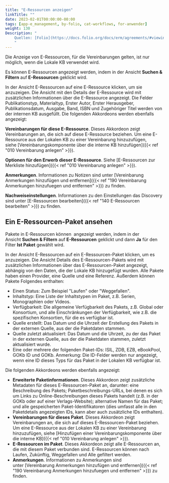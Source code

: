 ```yaml
---
title: "E-Ressourcen anzeigen"
linkTitle: ""
date: 2023-02-01T00:00:00-00:00
tags: [app-e_management, by-folio, cat-workflows, for-anwender]
weight: 130
Description: "
    Quellen: [Folio](https://docs.folio.org/docs/erm/agreements/#viewing-an-e-resource) & [GBV](https://info.gbv.de/display/FOLIOGBVEXTERN/Folio:+E-Ressourcen+anzeigen)
    "
---
```


Die Anzeige von E-Ressourcen, für die Vereinbarungen gelten, ist nur möglich, wenn die Lokale KB verwendet wird.

Es können E-Ressourcen angezeigt werden, indem in der Ansicht **Suchen & Filtern** auf **E-Ressourcen** geklickt wird.

In der Ansicht E-Ressourcen auf eine E-Ressource klicken, um sie anzuzeigen. Die Ansicht mit den Details der E-Ressource wird mit zusätzlichen Informationen über die E-Ressource angezeigt. Die Felder Publikationstyp, Materialtyp, Erster Autor, Erster Herausgeber, Publikationsdatum, Ausgabe, Band, ISBN und Zugehöriger Titel werden von der internen KB ausgefüllt. Die folgenden Akkordeons werden ebenfalls angezeigt:

**Vereinbarungen für diese E-Ressource**. Dieses Akkordeon zeigt Vereinbarungen an, die sich auf diese E-Ressource beziehen. Um eine E-Ressource aus der Lokalen KB zu einer Vereinbarung hinzuzufügen, siehe [Vereinbarungskomponente über die interne KB hinzufügen]({{< ref "010 Vereinbarung anlegen" >}}).

**Optionen für den Erwerb dieser E-Ressource**. Siehe [E-Ressourcen zur Merkliste hinzufügen]({{< ref "010 Vereinbarung anlegen" >}}).

**Anmerkungen**. Informationen zu Notizen sind unter [Vereinbarung Anmerkungen hinzufügen und entfernen]({{< ref "190 Vereinbarung Anmerkungen hinzufuegen und entfernen" >}}) zu finden.

**Nachweiseinstellungen**. Informationen zu den Einstellungen das Discovery sind unter [E-Ressourcen bearbeiten]({{< ref "140 E-Ressourcen bearbeiten" >}}) zu finden.

## Ein E-Ressourcen-Paket ansehen

Pakete in E-Ressourcen können  angezeigt werden, indem in der Ansicht **Suchen & Filtern** auf **E-Ressourcen** geklickt und dann **Ja** für den Filter **Ist Paket** gewählt wird.

In der Ansicht E-Ressourcen auf ein E-Ressourcen-Paket klicken, um es anzuzeigen. Die Ansicht Details des E-Ressourcen-Pakets wird mit zusätzlichen Informationen über das E-Ressourcen-Paket angezeigt, abhängig von den Daten, die der Lokale KB hinzugefügt wurden. Alle Pakete haben einen Provider, eine Quelle und eine Referenz. Außerdem können Pakete Folgendes enthalten:

* Einen Status: Zum Beispiel "Laufen" oder "Weggefallen".
* Inhaltstyp: Eine Liste der Inhaltstypen im Paket, z.B. Serien, Monographien oder Videos.
* Verfügbarkeit: Die allgemeine Verfügbarkeit des Pakets, z.B. Global oder Konsortium, und alle Einschränkungen der Verfügbarkeit, wie z.B. die spezifischen Konsortien, für die es verfügbar ist.
* Quelle erstellt: Das Datum und die Uhrzeit der Erstellung des Pakets in der externen Quelle, aus der die Paketdaten stammen.
* Quelle zuletzt aktualisiert: Das Datum und die Uhrzeit, zu der das Paket in der externen Quelle, aus der die Paketdaten stammen, zuletzt aktualisiert wurde.
* Eine oder mehrere der folgenden Paket-IDs: ISIL, ZDB, EZB, eBookPool, GOKb ID und GOKb. Anmerkung: Die ID-Felder werden nur angezeigt, wenn eine ID dieses Typs für das Paket in der Lokalen KB verfügbar ist.

Die folgenden Akkordeons werden ebenfalls angezeigt:

* **Erweiterte Paketinformationen**. Dieses Akkordeon zeigt zusätzliche Metadaten für dieses E-Ressourcen-Paket an, darunter: eine Beschreibung des Pakets; Paketbeschreibungs-URLs, bei denen es sich um Links zu Online-Beschreibungen dieses Pakets handelt (z.B. in der GOKb oder auf einer Verlags-Website); alternative Namen für das Paket; und alle gespeicherten Paket-Identifikatoren (dies umfasst alle in den Paketdetails angezeigten IDs, kann aber auch zusätzliche IDs enthalten).
* **Vereinbarungen für dieses Paket**. Dieses Akkordeon zeigt Vereinbarungen an, die sich auf dieses E-Ressourcen-Paket beziehen. Um eine E-Ressource aus der Lokalen KB zu einer Vereinbarung hinzuzufügen, siehe [Hinzufügen einer Vereinbarungskomponente über die interne KB]({{< ref "010 Vereinbarung anlegen" >}}).
* **E-Ressourcen im Paket**. Dieses Akkordeon zeigt alle E-Ressourcen an, die mit diesem Paket verbunden sind. E-Ressourcen können nach Laufen, Zukünftig, Weggefallen und Alle gefiltert werden.
* **Anmerkungen**. Informationen zu Anmerkungen sind unter [Vereinbarung Anmerkungen hinzufügen und entfernen]({{< ref "190 Vereinbarung Anmerkungen hinzufuegen und entfernen" >}}) zu finden.
